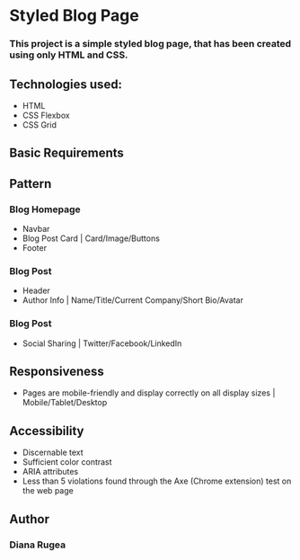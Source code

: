 # Styled Blog Page
### This project is a simple styled blog page, that has been created using only HTML and CSS. 

## Technologies used:
* HTML
* CSS Flexbox
* CSS Grid

## Basic Requirements

## Pattern
### Blog Homepage

* Navbar
* Blog Post Card | Card/Image/Buttons
* Footer

### Blog Post

* Header
* Author Info | Name/Title/Current Company/Short Bio/Avatar

### Blog Post
* Social Sharing | Twitter/Facebook/LinkedIn

## Responsiveness
* Pages are mobile-friendly and display correctly on all display sizes | Mobile/Tablet/Desktop

## Accessibility
* Discernable text
* Sufficient color contrast
* ARIA attributes
* Less than 5 violations found through the Axe (Chrome extension) test on the web page

## Author
### Diana Rugea

